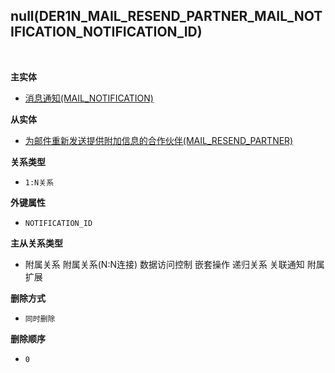 ## null(DER1N_MAIL_RESEND_PARTNER_MAIL_NOTIFICATION_NOTIFICATION_ID) <!-- {docsify-ignore-all} -->



<br>
<p class="panel-title"><b>主实体</b></p>

* [消息通知(MAIL_NOTIFICATION)](module/mail/mail_notification)

<p class="panel-title"><b>从实体</b></p>

* [为邮件重新发送提供附加信息的合作伙伴(MAIL_RESEND_PARTNER)](module/mail/mail_resend_partner)

<p class="panel-title"><b>关系类型</b></p>

* `1:N关系`

<p class="panel-title"><b>外键属性</b></p>

* `NOTIFICATION_ID`

<p class="panel-title"><b>主从关系类型</b></p>

* <i class="fa fa-square"/></i> 附属关系 <i class="fa fa-square"/></i> 附属关系(N:N连接) <i class="fa fa-square"/></i> 数据访问控制 <i class="fa fa-square"/></i> 嵌套操作 <i class="fa fa-square"/></i> 递归关系 <i class="fa fa-square"/></i> 关联通知 <i class="fa fa-square"/></i> 附属扩展

<p class="panel-title"><b>删除方式</b></p>

* `同时删除`

<p class="panel-title"><b>删除顺序</b></p>

* `0`
